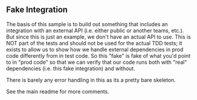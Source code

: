 ## Fake Integration

The basis of this sample is to build out something that includes an integration with an external API (i.e. either public or another teams, etc.). But since this is just an example, we don't have an actual API to use. This is NOT part of the tests and should not be used for the actual TDD tests; it exists to allow us to show how we handle external dependencies in prod code differently from in test code. So this "fake" is fake of what you'd point to in "prod code" so that we can verify that our code runs both with "real" dependencies (i.e. this fake integration) and without. 

There is barely any error handling in this as its a pretty bare skeleton. 

See the main readme for more comments.